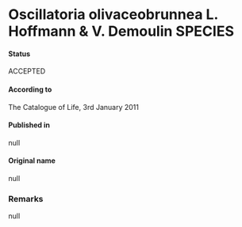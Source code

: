 # Oscillatoria olivaceobrunnea L. Hoffmann & V. Demoulin SPECIES

#### Status
ACCEPTED

#### According to
The Catalogue of Life, 3rd January 2011

#### Published in
null

#### Original name
null

### Remarks
null